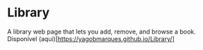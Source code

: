 # Library
  A library web page that lets you add, remove, and browse a book. Disponível (aqui)[https://yagobmarques.github.io/Library/]
